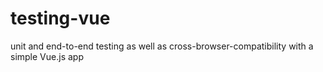 # testing-vue
unit and end-to-end testing as well as cross-browser-compatibility with a simple Vue.js app
